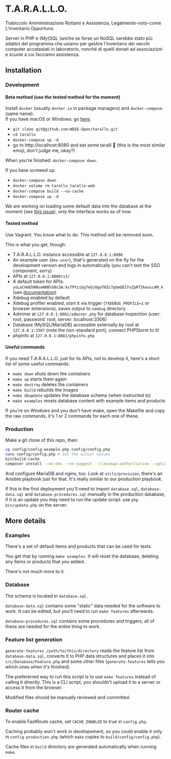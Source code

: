 # T.A.R.A.L.L.O.
Trabiccolo Amministrazione Rottami e Assistenza, Legalmente-noto-come L'inventario Opportuno

Server in PHP e (My)SQL (anche se forse un NoSQL sarebbe stato più adatto) del programma che usiamo per gestire l'inventario dei vecchi computer accatastati in laboratorio, nonché di quelli donati ad associazioni e scuole a cui facciamo assistenza.

## Installation

### Development

#### Beta method (use the tested method for the moment)

Install `docker` (usually `docker.io` in package managers) and `docker-compose` (same name).  
If you have macOS or Windows: go [here](https://www.docker.com/products/docker-desktop).  

- `git clone git@github.com:WEEE-Open/tarallo.git`
- `cd tarallo`
- `docker-compose up -d`
- go to http://localhost:8080 and eat some taralli 🍩 (this is the most similar emoji, don't judge me, okay?)

When you're finished: `docker-compose down`.  

If you have screwed up:  
- `docker-compose down`
- `docker volume rm tarallo_tarallo-web`
- `docker-compose build --no-cache`
- `docker-compose up -d`

We are working on loading some default data into the database at the moment (see [this issue](https://github.com/WEEE-Open/tarallo/issues/181)), only the interface works as of now.

#### Tested method

Use Vagrant. You know what to do. This method will be removed soon.

This is what you get, though:

* T.A.R.A.L.L.O. instance accessible at `127.0.0.1:8080`
* An example user (`dev.user`), that's generated on the fly for the development version and logs in automatically (you can't test the SSO component, sorry)
* APIs at `127.0.0.1:8080/v2/`
* A default token for APIs: `yoLeCHmEhNNseN0BlG0s3A:ksfPYziGg7ebj0goT0Zc7pbmQEIYvZpRTIkwuscAM_k` (see [documentation](https://github.com/WEEE-Open/tarallo/wiki/Managing-the-session-and-Authentication))
* Xdebug enabled by default
* Xdebug profiler enabled, start it via trigger (`?XDEBUG_PROFILE=1` or browser extensions), saves output to `xdebug` directory
* Adminer at `127.0.0.1:8081/adminer.php` for database inspection (user: root, password: root, server: localhost:3306)
* Database (MySQL/MariaDB) accessible externally by root at `127.0.0.1:3307` (note the non-standard port), connect PHPStorm to it!
* phpinfo at `127.0.0.1:8081/phpinfo.php`

#### Useful commands

If you need T.A.R.A.L.L.O. just for its APIs, not to develop it, here's a short list of some useful commands:

* `make down` shuts down the containers
* `make up` starts them again
* `make destroy` deletes the containers
* `make build` rebuilds the images
* `make dbupdate` updates the database schema (when instructed to)
* `make examples` resets database content with example items and products

If you're on Windows and you don't have make, open the Makefile and copy the raw commands, it's 1 or 2 commands for each one of these.

### Production

Make a git clone of this repo, then:

```bash
cp config/config-example.php config/config.php
nano config/config.php # Set the actual values
bin/build-cache
composer install --no-dev --no-suggest --classmap-authoritative --optimize-autoloader
```

And configure MariaDB and nginx, too. Look at `utils/provision`, there's an Ansible playbook just for that. It's really similar to our production playbook.

If this is the first deployment you'll need to import `database.sql`, `database-data.sql` and `database-procedures.sql` manually in the production database, if it is an update you may need to run the update script: use `php bin/update.php` on the server.

## More details

### Examples

There's a set of default items and products that can be used for tests.

You get that by running `make examples`. It will reset the database, deleting any items or products that you added.

There's not much more to it.

### Database

The schema is located in `database.sql`.

`database-data.sql` contains some "static" data needed for the software to work. It can be edited, but you'll need to run `make features` afterwards.

`database-procedures.sql` contains some procedures and triggers, all of these are needed for the entire thing to work.

### Feature list generation

`generate-features /path/to/this/directory` reads the feature list from `database-data.sql`, converts it to PHP data structures and places it into `src/Database/Feature.php` and some other files (`generate-features` tells you which ones when it's finished).

The prefererred way to run this script is to use `make features` instead of calling it directly. This is a CLI script, you shouldn't upload it to a server or access it from the browser.

Modified files should be manually reviewed and committed.

### Router cache

To enable FastRoute cache, set `CACHE_ENABLED` to true in `config.php`.

Caching probably won't work in developement, so you could enable it only in `config-production.php` (which `make` copies to `build/config/config.php`).

Cache files in `build` directory are generated automatically when running `make`.
